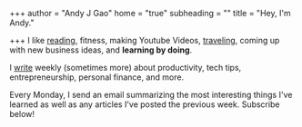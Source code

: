 +++
author = "Andy J Gao"
home = "true"
subheading = ""
title = "Hey, I'm Andy."

+++
I like [reading](https://andyjgao.com/notes), fitness, making Youtube Videos, [traveling](https://itsamyandandy.xyz/), coming up with new business ideas, and **learning by doing**.

I [write](https://www.andyjgao.com/blog/) weekly (sometimes more) about productivity, tech tips, entrepreneurship, personal finance, and more.

Every Monday, I send an email summarizing the most interesting things I've learned as well as any articles I've posted the previous week. Subscribe below!